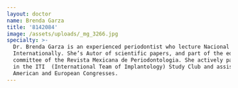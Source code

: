 ```yaml
---
layout: doctor
name: Brenda Garza
title: '8142084'
image: /assets/uploads/_mg_3266.jpg
specialty: >-
  Dr. Brenda Garza is an experienced periodontist who lecture Nacional and
  Internationally. She’s Autor of scientific papers, and part of the editor
  committee of the Revista Mexicana de Periodontologia. She actively participate
  in the ITI  (International Team of Implantology) Study Club and assist to
  American and European Congresses.
---
```


